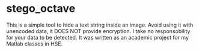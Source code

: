 # stego_octave
This is a simple tool to hide a text string inside an image.
Avoid using it with unencoded data, it DOES NOT provide encryption.
I take no responsobility for your data to be detected.
It was written as an academic project for my Matlab classes in HSE.
